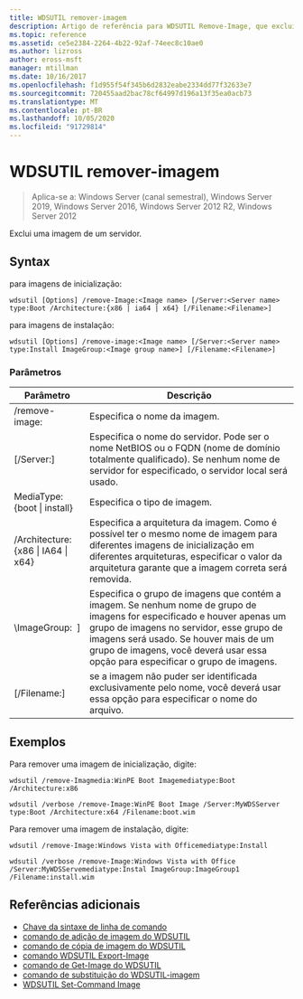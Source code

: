 ```yaml
---
title: WDSUTIL remover-imagem
description: Artigo de referência para WDSUTIL Remove-Image, que exclui uma imagem de um servidor.
ms.topic: reference
ms.assetid: ce5e2384-2264-4b22-92af-74eec8c10ae0
ms.author: lizross
author: eross-msft
manager: mtillman
ms.date: 10/16/2017
ms.openlocfilehash: f1d955f54f345b6d2832eabe2334dd77f32633e7
ms.sourcegitcommit: 720455aad2bac78cf64997d196a13f35ea0acb73
ms.translationtype: MT
ms.contentlocale: pt-BR
ms.lasthandoff: 10/05/2020
ms.locfileid: "91729814"
---
```

# <a name="wdsutil-remove-image"></a>WDSUTIL remover-imagem

> Aplica-se a: Windows Server (canal semestral), Windows Server 2019, Windows Server 2016, Windows Server 2012 R2, Windows Server 2012

Exclui uma imagem de um servidor.

## <a name="syntax"></a>Syntax
para imagens de inicialização:
```
wdsutil [Options] /remove-Image:<Image name> [/Server:<Server name> type:Boot /Architecture:{x86 | ia64 | x64} [/Filename:<Filename>]
```
para imagens de instalação:
```
wdsutil [Options] /remove-image:<Image name> [/Server:<Server name> type:Install ImageGroup:<Image group name>] [/Filename:<Filename>]
```
### <a name="parameters"></a>Parâmetros
|Parâmetro|Descrição|
|-------|--------|
| /remove-image:<Image name>|Especifica o nome da imagem.|
|[/Server:<Server name>]|Especifica o nome do servidor. Pode ser o nome NetBIOS ou o FQDN (nome de domínio totalmente qualificado). Se nenhum nome de servidor for especificado, o servidor local será usado.|
MediaType: {boot &#124; install}|Especifica o tipo de imagem.|
|/Architecture: {x86 &#124; IA64 &#124; x64}|Especifica a arquitetura da imagem. Como é possível ter o mesmo nome de imagem para diferentes imagens de inicialização em diferentes arquiteturas, especificar o valor da arquitetura garante que a imagem correta será removida.|
|\ImageGroup: <Image group name> ]|Especifica o grupo de imagens que contém a imagem. Se nenhum nome de grupo de imagens for especificado e houver apenas um grupo de imagens no servidor, esse grupo de imagens será usado. Se houver mais de um grupo de imagens, você deverá usar essa opção para especificar o grupo de imagens.|
|[/Filename:<File name>]|se a imagem não puder ser identificada exclusivamente pelo nome, você deverá usar essa opção para especificar o nome do arquivo.|
## <a name="examples"></a>Exemplos
Para remover uma imagem de inicialização, digite:
```
wdsutil /remove-Imagmedia:WinPE Boot Imagemediatype:Boot /Architecture:x86
```
```
wdsutil /verbose /remove-Image:WinPE Boot Image /Server:MyWDSServer type:Boot /Architecture:x64 /Filename:boot.wim
```
Para remover uma imagem de instalação, digite:
```
wdsutil /remove-Image:Windows Vista with Officemediatype:Install
```
```
wdsutil /verbose /remove-Image:Windows Vista with Office /Server:MyWDSServemediatype:Instal ImageGroup:ImageGroup1 /Filename:install.wim
```
## <a name="additional-references"></a>Referências adicionais
- [Chave da sintaxe de linha de comando](command-line-syntax-key.md)
- [comando de adição de imagem do WDSUTIL](wdsutil-add-image.md)
- [comando de cópia de imagem do WDSUTIL](wdsutil-copy-image.md)
- [comando WDSUTIL Export-Image](wdsutil-export-image.md)
- [comando de Get-Image do WDSUTIL](wdsutil-get-image.md)
- [comando de substituição do WDSUTIL-imagem](wdsutil-replace-image.md)
- [WDSUTIL Set-Command Image](wdsutil-set-image.md)
